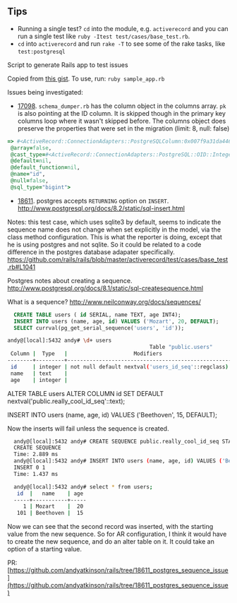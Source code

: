 ## Tips

 - Running a single test? `cd` into the module, e.g. `activerecord` and you can run a single test like `ruby -Itest test/cases/base_test.rb`.
 - `cd` into `activerecord` and run `rake -T` to see some of the rake tasks, like `test:postgresql`

Script to generate Rails app to test issues

Copied from [this gist](https://gist.github.com/bronzle/b911103cdbec55edd8b9). To use, run: `ruby sample_app.rb`

Issues being investigated:

 * [17098](https://github.com/rails/rails/issues/17098). `schema_dumper.rb` has the column object in the columns array. `pk` is also pointing at the ID column.
 It is skipped though in the primary key columns loop where it wasn't skipped before.
 The columns object does preserve the properties that were set in the migration (limit: 8, null: false)

``` ruby
=> #<ActiveRecord::ConnectionAdapters::PostgreSQLColumn:0x007f9a31da4468
 @array=false,
 @cast_type=#<ActiveRecord::ConnectionAdapters::PostgreSQL::OID::Integer:0x007f9a31da6d80 @limit=8, @precision=nil, @scale=nil>,
 @default=nil,
 @default_function=nil,
 @name="id",
 @null=false,
 @sql_type="bigint">
```

 * [18611](https://github.com/rails/rails/issues/18611). postgres accepts `RETURNING` option on `INSERT`. http://www.postgresql.org/docs/8.2/static/sql-insert.html

  Notes: this test case, which uses sqlite3 by default, seems to indicate the sequence name does not change when set explicitly in the model, via the class method configuration. This is what the reporter is doing, except that he is using postgres and not sqlite.
  So it could be related to a code difference in the postgres database adapater specifically.
  https://github.com/rails/rails/blob/master/activerecord/test/cases/base_test.rb#L1041

  Postgres notes about creating a sequence.
  http://www.postgresql.org/docs/8.1/static/sql-createsequence.html

  What is a sequence?
  http://www.neilconway.org/docs/sequences/

``` sql
  CREATE TABLE users ( id SERIAL, name TEXT, age INT4);
  INSERT INTO users (name, age, id) VALUES ('Mozart', 20, DEFAULT);
  SELECT currval(pg_get_serial_sequence('users', 'id'));
```

``` bash
andy@[local]:5432 andy# \d+ users
                                             Table "public.users"
 Column |  Type   |                     Modifiers                      | Storage  | Stats target | Description
--------+---------+----------------------------------------------------+----------+--------------+-------------
 id     | integer | not null default nextval('users_id_seq'::regclass) | plain    |              |
 name   | text    |                                                    | extended |              |
 age    | integer |
```


  ALTER TABLE users ALTER COLUMN id SET DEFAULT nextval('public.really_cool_id_seq'::text);

  INSERT INTO users (name, age, id) VALUES ('Beethoven', 15, DEFAULT);

  Now the inserts will fail unless the sequence is created.

``` bash
  andy@[local]:5432 andy# CREATE SEQUENCE public.really_cool_id_seq START 101;
  CREATE SEQUENCE
  Time: 2.889 ms
  andy@[local]:5432 andy# INSERT INTO users (name, age, id) VALUES ('Beethoven', 15, DEFAULT);
  INSERT 0 1
  Time: 1.437 ms

  andy@[local]:5432 andy# select * from users;
   id  |   name    | age
  -----+-----------+-----
     1 | Mozart    |  20
   101 | Beethoven |  15
```

  Now we can see that the second record was inserted, with the starting value from the new sequence. So for AR configuration, I think it would have to create the new sequence, and do an alter table on it. It could take an option of a starting value.

  PR: [https://github.com/andyatkinson/rails/tree/18611_postgres_sequence_issue](https://github.com/andyatkinson/rails/tree/18611_postgres_sequence_issue)
